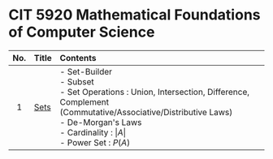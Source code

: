 # CIT 5920 Mathematical Foundations of Computer Science

|No.|Title|Contents|
|:-:|:----|:-------|
|1|[Sets](Notes/01/note.md)|- Set-Builder <br>- Subset <br>- Set Operations : Union, Intersection, Difference, Complement  <br> (Commutative/Associative/Distributive Laws)<br>- De-Morgan's Laws<br>- Cardinality : $`\|A\|`$<br>- Power Set : $`P(A)`$ |